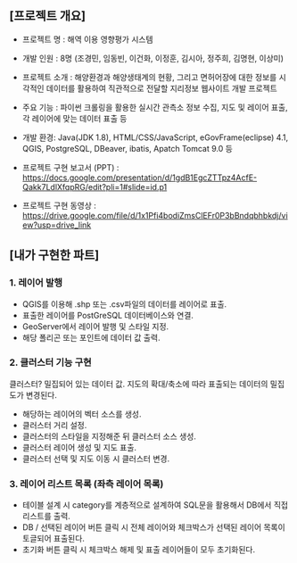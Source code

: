 ## [프로젝트 개요]

- 프로젝트 명 : 해역 이용 영향평가 시스템

- 개발 인원 : 8명 (조경민, 임동빈, 이건화, 이정훈, 김시아, 정주희, 김명현, 이상미)

- 프로젝트 소개 : 해양환경과 해양생태계의 현황, 그리고 면허어장에 대한 정보를 시각적인 데이터를 활용하여 직관적으로 전달할 지리정보 웹사이트 개발 프로젝트

- 주요 기능 : 파이썬 크롤링을 활용한 실시간 관측소 정보 수집, 지도 및 레이어 표출, 각 레이어에 맞는 데이터 표출 등

- 개발 환경: Java(JDK 1.8), HTML/CSS/JavaScript, eGovFrame(eclipse) 4.1, QGIS, PostgreSQL, DBeaver, ibatis, Apatch Tomcat 9.0 등

- 프로젝트 구현 보고서 (PPT) : https://docs.google.com/presentation/d/1gdB1EgcZTTpz4AcfE-Qakk7LdlXfqpRG/edit?pli=1#slide=id.p1

- 프로젝트 구현 동영상 : https://drive.google.com/file/d/1x1Pfi4bodiZmsClEFr0P3bBndqbhbkdj/view?usp=drive_link

## [내가 구현한 파트]

### 1. 레이어 발행

- QGIS를 이용해 .shp 또는 .csv파일의 데이터를 레이어로 표출.
- 표출한 레이어를 PostGreSQL 데이터베이스와 연결.
- GeoServer에서 레이어 발행 및 스타일 지정.
- 해당 폴리곤 또는 포인트에 데이터 값 출력.


### 2. 클러스터 기능 구현
클러스터? 밀집되어 있는 데이터 값. 지도의 확대/축소에 따라 표출되는 데이터의 밀집도가 변경된다.

- 해당하는 레이어의 벡터 소스를 생성.
- 클러스터 거리 설정.
- 클러스터의 스타일을 지정해준 뒤 클러스터 소스 생성.
- 클러스터 레이어 생성 및 지도 표출.
- 클러스터 선택 및 지도 이동 시 클러스터 변경.

### 3. 레이어 리스트 목록 (좌측 레이어 목록)

- 테이블 설계 시 category를 계층적으로 설계하여 SQL문을 활용해서 DB에서 직접 리스트를 출력.
- DB / 선택된 레이어 버튼 클릭 시 전체 레이어와 체크박스가 선택된 레이어 목록이 토글되어 표출된다.
- 초기화 버튼 클릭 시 체크박스 해제 및 표출 레이어들이 모두 초기화된다.
